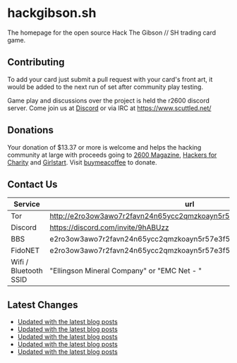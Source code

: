 # hackgibson.sh
The homepage for the open source Hack The Gibson // SH trading card game.


## Contributing

To add your card just submit a pull request with your card's front art, it would be added to the next run of set after community play testing.

Game play and discussions over the project is held the r2600 discord server. Come join us at [Discord](https://discord.com/invite/9hABUzz) or via IRC at https://www.scuttled.net/


## Donations

Your donation of $13.37 or more is welcome and helps the hacking community at large with proceeds going to [2600 Magazine](https://2600.com/), [Hackers for Charity](https://hackersforcharity.org) and [Girlstart](https://girlstart.org).  Visit [buymeacoffee](https://www.buymeacoffee.com/hackgibson.sh) to donate.


## Contact Us

Service | url
-|-
Tor | http://e2ro3ow3awo7r2favn24n65ycc2qmzkoayn5r57e3f56nvjwdcgg32ad.onion
Discord | https://discord.com/invite/9hABUzz
BBS | e2ro3ow3awo7r2favn24n65ycc2qmzkoayn5r57e3f56nvjwdcgg32ad.onion:23
FidoNET | e2ro3ow3awo7r2favn24n65ycc2qmzkoayn5r57e3f56nvjwdcgg32ad.onion:24554
Wifi / Bluetooth SSID | "Ellingson Mineral Company" or "EMC Net - <fidonet address>"

## Latest Changes
<!-- BLOG-POST-LIST:START -->
- [Updated with the latest blog posts](https://github.com/DFW2600/hackgibson.sh/commit/da57cbf855c6cc5a8a7359f56949167edb331c83)
- [Updated with the latest blog posts](https://github.com/DFW2600/hackgibson.sh/commit/23b1f74c9af2b40711a40302c0c93f03a818a512)
- [Updated with the latest blog posts](https://github.com/DFW2600/hackgibson.sh/commit/e97f8c738d9a7493a73278c3a95b8d432778030d)
- [Updated with the latest blog posts](https://github.com/DFW2600/hackgibson.sh/commit/6f1cd97799cfecf996482048632d3bf7d2c0a252)
- [Updated with the latest blog posts](https://github.com/DFW2600/hackgibson.sh/commit/40db304301c63740238cf1d5c0d62bf727d52870)
<!-- BLOG-POST-LIST:END -->
